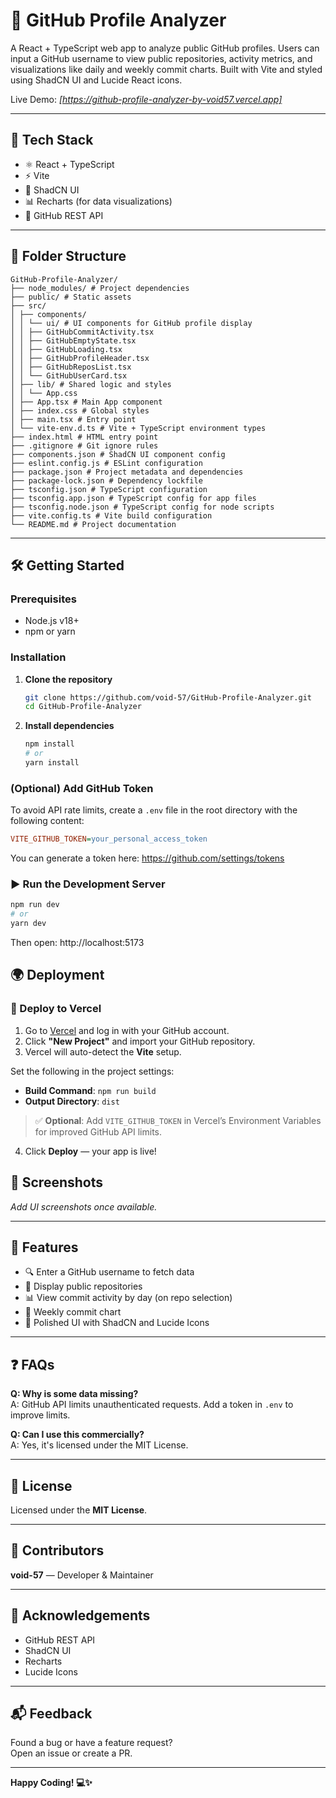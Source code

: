 
# 🚀 GitHub Profile Analyzer

A React + TypeScript web app to analyze public GitHub profiles. Users can input a GitHub username to view public repositories, activity metrics, and visualizations like daily and weekly commit charts. Built with Vite and styled using ShadCN UI and Lucide React icons.

Live Demo: _[https://github-profile-analyzer-by-void57.vercel.app]_

---

## 🔧 Tech Stack

- ⚛️ React + TypeScript
- ⚡ Vite
- 💅 ShadCN UI
- 📊 Recharts (for data visualizations)
- 🧠 GitHub REST API

---

## 📁 Folder Structure
```plaintext
GitHub-Profile-Analyzer/  
├── node_modules/ # Project dependencies 
├── public/ # Static assets 
├── src/ 
│ ├── components/ 
│ │ └── ui/ # UI components for GitHub profile display 
│ │ ├── GitHubCommitActivity.tsx 
│ │ ├── GitHubEmptyState.tsx 
│ │ ├── GitHubLoading.tsx 
│ │ ├── GitHubProfileHeader.tsx 
│ │ ├── GitHubReposList.tsx 
│ │ └── GitHubUserCard.tsx 
│ ├── lib/ # Shared logic and styles 
│ │ └── App.css 
│ ├── App.tsx # Main App component 
│ ├── index.css # Global styles 
│ ├── main.tsx # Entry point 
│ └── vite-env.d.ts # Vite + TypeScript environment types 
├── index.html # HTML entry point 
├── .gitignore # Git ignore rules 
├── components.json # ShadCN UI component config 
├── eslint.config.js # ESLint configuration 
├── package.json # Project metadata and dependencies 
├── package-lock.json # Dependency lockfile 
├── tsconfig.json # TypeScript configuration 
├── tsconfig.app.json # TypeScript config for app files 
├── tsconfig.node.json # TypeScript config for node scripts 
├── vite.config.ts # Vite build configuration 
└── README.md # Project documentation
```
---

## 🛠️ Getting Started

### Prerequisites

- Node.js v18+
- npm or yarn

### Installation

1. **Clone the repository**
   ```bash
   git clone https://github.com/void-57/GitHub-Profile-Analyzer.git
   cd GitHub-Profile-Analyzer
   ```
2. **Install dependencies**
   ```bash
   npm install
   # or 
   yarn install
   ```

### (Optional) Add GitHub Token

To avoid API rate limits, create a `.env` file in the root directory with the following content:

```ini
VITE_GITHUB_TOKEN=your_personal_access_token
```
You can generate a token here: https://github.com/settings/tokens

### ▶️ Run the Development Server
```bash
npm run dev
# or
yarn dev
```
Then open: http://localhost:5173
## 🌍 Deployment

### 🚀 Deploy to Vercel

1. Go to [Vercel](https://vercel.com) and log in with your GitHub account.
2. Click **"New Project"** and import your GitHub repository.
3. Vercel will auto-detect the **Vite** setup.

Set the following in the project settings:

- **Build Command**: `npm run build`
- **Output Directory**: `dist`

> ✅ **Optional**: Add `VITE_GITHUB_TOKEN` in Vercel’s Environment Variables for improved GitHub API limits.

4. Click **Deploy** — your app is live!
## 📸 Screenshots

_Add UI screenshots once available._

---

## 🧪 Features

- 🔍 Enter a GitHub username to fetch data  
- 📂 Display public repositories  
- 📊 View commit activity by day (on repo selection)  
- 📅 Weekly commit chart  
- 🎨 Polished UI with ShadCN and Lucide Icons  

---

## ❓ FAQs

**Q: Why is some data missing?**  
A: GitHub API limits unauthenticated requests. Add a token in `.env` to improve limits.

**Q: Can I use this commercially?**  
A: Yes, it's licensed under the MIT License.

---

## 📄 License

Licensed under the **MIT License**.

---

## 👥 Contributors

**void-57** — Developer & Maintainer

---

## 🙌 Acknowledgements

- GitHub REST API  
- ShadCN UI  
- Recharts  
- Lucide Icons  

---

## 📬 Feedback

Found a bug or have a feature request?  
Open an issue or create a PR.

---

**Happy Coding! 💻✨**

